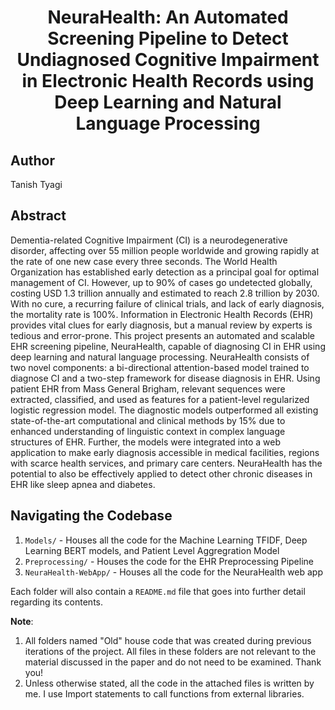 # <center>NeuraHealth: An Automated Screening Pipeline to Detect Undiagnosed Cognitive Impairment in Electronic Health Records using Deep Learning and Natural Language Processing</center>

## Author
Tanish Tyagi

## Abstract
Dementia-related Cognitive Impairment (CI) is a neurodegenerative disorder, affecting over 55 million people worldwide and growing rapidly at the rate of one new case every three seconds. The World Health Organization has established early detection as a principal goal for optimal management of CI. However, up to 90% of cases go undetected globally, costing USD 1.3 trillion annually and estimated to reach 2.8 trillion by 2030. With no cure, a recurring failure of clinical trials, and lack of early diagnosis, the mortality rate is 100%. Information in Electronic Health Records (EHR) provides vital clues for early diagnosis, but a manual review by experts is tedious and error-prone. This project presents an automated and scalable EHR screening pipeline, NeuraHealth, capable of diagnosing CI in EHR using deep learning and natural language processing. NeuraHealth consists of two novel components: a bi-directional attention-based model trained to diagnose CI and a two-step framework for disease diagnosis in EHR. Using patient EHR from Mass General Brigham, relevant sequences were extracted, classified, and used as features for a patient-level regularized logistic regression model. The diagnostic models outperformed all existing state-of-the-art computational and clinical methods by 15% due to enhanced understanding of linguistic context in complex language structures of EHR. Further, the models were integrated into a web application to make early diagnosis accessible in medical facilities, regions with scarce health services, and primary care centers. NeuraHealth has the potential to also be effectively applied to detect other chronic diseases in EHR like sleep apnea and diabetes.

## Navigating the Codebase
1. ```Models/``` - Houses all the code for the Machine Learning TFIDF, Deep Learning BERT models, and Patient Level Aggregration Model
2. ```Preprocessing/``` - Houses the code for the EHR Preprocessing Pipeline 
3. ```NeuraHealth-WebApp/``` - Houses all the code for the NeuraHealth web app

Each folder will also contain a ```README.md``` file that goes into further detail regarding its contents. 

**Note**: 
1. All folders named "Old" house code that was created during previous iterations of the project. All files in these folders are not relevant to the material discussed in the paper and do not need to be examined. Thank you!
2. Unless otherwise stated, all the code in the attached files is written by me. I use Import statements to call functions from external libraries.
